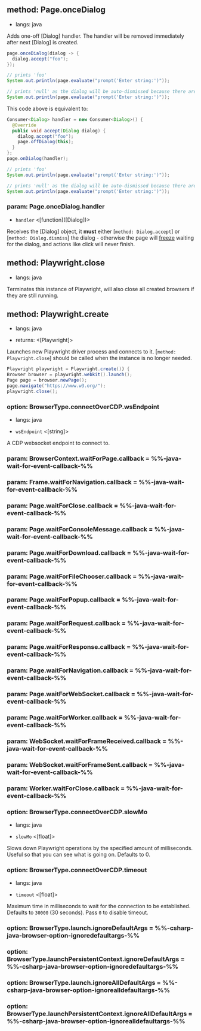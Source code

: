 ## method: Page.onceDialog
* langs: java

Adds one-off [Dialog] handler. The handler will be removed immediately after next [Dialog] is created.
```java
page.onceDialog(dialog -> {
  dialog.accept("foo");
});

// prints 'foo'
System.out.println(page.evaluate("prompt('Enter string:')"));

// prints 'null' as the dialog will be auto-dismissed because there are no handlers.
System.out.println(page.evaluate("prompt('Enter string:')"));
```

This code above is equivalent to:
```java
Consumer<Dialog> handler = new Consumer<Dialog>() {
  @Override
  public void accept(Dialog dialog) {
    dialog.accept("foo");
    page.offDialog(this);
  }
};
page.onDialog(handler);

// prints 'foo'
System.out.println(page.evaluate("prompt('Enter string:')"));

// prints 'null' as the dialog will be auto-dismissed because there are no handlers.
System.out.println(page.evaluate("prompt('Enter string:')"));
```

### param: Page.onceDialog.handler
- `handler` <[function]\([Dialog]\)>

Receives the [Dialog] object, it **must** either [`method: Dialog.accept`] or [`method: Dialog.dismiss`] the dialog - otherwise
the page will [freeze](https://developer.mozilla.org/en-US/docs/Web/JavaScript/EventLoop#never_blocking) waiting for the dialog,
and actions like click will never finish.

## method: Playwright.close
* langs: java

Terminates this instance of Playwright, will also close all created browsers if they are still running.

## method: Playwright.create
* langs: java
- returns: <[Playwright]>

Launches new Playwright driver process and connects to it. [`method: Playwright.close`] should be called when the instance is no longer needed.

```java
Playwright playwright = Playwright.create()) {
Browser browser = playwright.webkit().launch();
Page page = browser.newPage();
page.navigate("https://www.w3.org/");
playwright.close();
```

### option: BrowserType.connectOverCDP.wsEndpoint
* langs: java
- `wsEndpoint` <[string]>

A CDP websocket endpoint to connect to.

### param: BrowserContext.waitForPage.callback = %%-java-wait-for-event-callback-%%

### param: Frame.waitForNavigation.callback = %%-java-wait-for-event-callback-%%

### param: Page.waitForClose.callback = %%-java-wait-for-event-callback-%%

### param: Page.waitForConsoleMessage.callback = %%-java-wait-for-event-callback-%%

### param: Page.waitForDownload.callback = %%-java-wait-for-event-callback-%%

### param: Page.waitForFileChooser.callback = %%-java-wait-for-event-callback-%%

### param: Page.waitForPopup.callback = %%-java-wait-for-event-callback-%%

### param: Page.waitForRequest.callback = %%-java-wait-for-event-callback-%%

### param: Page.waitForResponse.callback = %%-java-wait-for-event-callback-%%

### param: Page.waitForNavigation.callback = %%-java-wait-for-event-callback-%%

### param: Page.waitForWebSocket.callback = %%-java-wait-for-event-callback-%%

### param: Page.waitForWorker.callback = %%-java-wait-for-event-callback-%%

### param: WebSocket.waitForFrameReceived.callback = %%-java-wait-for-event-callback-%%

### param: WebSocket.waitForFrameSent.callback = %%-java-wait-for-event-callback-%%

### param: Worker.waitForClose.callback = %%-java-wait-for-event-callback-%%

### option: BrowserType.connectOverCDP.slowMo
* langs: java
- `slowMo` <[float]>

Slows down Playwright operations by the specified amount of milliseconds. Useful so that you
can see what is going on. Defaults to 0.

### option: BrowserType.connectOverCDP.timeout
* langs: java
- `timeout` <[float]>

Maximum time in milliseconds to wait for the connection to be established. Defaults to
`30000` (30 seconds). Pass `0` to disable timeout.

### option: BrowserType.launch.ignoreDefaultArgs = %%-csharp-java-browser-option-ignoredefaultargs-%%
### option: BrowserType.launchPersistentContext.ignoreDefaultArgs = %%-csharp-java-browser-option-ignoredefaultargs-%%
### option: BrowserType.launch.ignoreAllDefaultArgs = %%-csharp-java-browser-option-ignorealldefaultargs-%%
### option: BrowserType.launchPersistentContext.ignoreAllDefaultArgs = %%-csharp-java-browser-option-ignorealldefaultargs-%%
